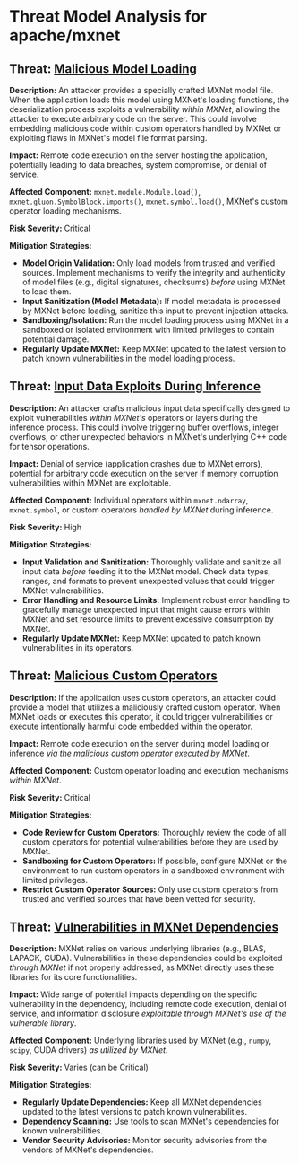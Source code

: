 # Threat Model Analysis for apache/mxnet

## Threat: [Malicious Model Loading](./threats/malicious_model_loading.md)

**Description:** An attacker provides a specially crafted MXNet model file. When the application loads this model using MXNet's loading functions, the deserialization process exploits a vulnerability *within MXNet*, allowing the attacker to execute arbitrary code on the server. This could involve embedding malicious code within custom operators handled by MXNet or exploiting flaws in MXNet's model file format parsing.

**Impact:** Remote code execution on the server hosting the application, potentially leading to data breaches, system compromise, or denial of service.

**Affected Component:** `mxnet.module.Module.load()`, `mxnet.gluon.SymbolBlock.imports()`, `mxnet.symbol.load()`, MXNet's custom operator loading mechanisms.

**Risk Severity:** Critical

**Mitigation Strategies:**
*   **Model Origin Validation:** Only load models from trusted and verified sources. Implement mechanisms to verify the integrity and authenticity of model files (e.g., digital signatures, checksums) *before* using MXNet to load them.
*   **Input Sanitization (Model Metadata):** If model metadata is processed by MXNet before loading, sanitize this input to prevent injection attacks.
*   **Sandboxing/Isolation:** Run the model loading process using MXNet in a sandboxed or isolated environment with limited privileges to contain potential damage.
*   **Regularly Update MXNet:** Keep MXNet updated to the latest version to patch known vulnerabilities in the model loading process.

## Threat: [Input Data Exploits During Inference](./threats/input_data_exploits_during_inference.md)

**Description:** An attacker crafts malicious input data specifically designed to exploit vulnerabilities *within MXNet's* operators or layers during the inference process. This could involve triggering buffer overflows, integer overflows, or other unexpected behaviors in MXNet's underlying C++ code for tensor operations.

**Impact:** Denial of service (application crashes due to MXNet errors), potential for arbitrary code execution on the server if memory corruption vulnerabilities within MXNet are exploitable.

**Affected Component:** Individual operators within `mxnet.ndarray`, `mxnet.symbol`, or custom operators *handled by MXNet* during inference.

**Risk Severity:** High

**Mitigation Strategies:**
*   **Input Validation and Sanitization:** Thoroughly validate and sanitize all input data *before* feeding it to the MXNet model. Check data types, ranges, and formats to prevent unexpected values that could trigger MXNet vulnerabilities.
*   **Error Handling and Resource Limits:** Implement robust error handling to gracefully manage unexpected input that might cause errors within MXNet and set resource limits to prevent excessive consumption by MXNet.
*   **Regularly Update MXNet:** Keep MXNet updated to patch known vulnerabilities in its operators.

## Threat: [Malicious Custom Operators](./threats/malicious_custom_operators.md)

**Description:** If the application uses custom operators, an attacker could provide a model that utilizes a maliciously crafted custom operator. When MXNet loads or executes this operator, it could trigger vulnerabilities or execute intentionally harmful code embedded within the operator.

**Impact:** Remote code execution on the server during model loading or inference *via the malicious custom operator executed by MXNet*.

**Affected Component:** Custom operator loading and execution mechanisms *within MXNet*.

**Risk Severity:** Critical

**Mitigation Strategies:**
*   **Code Review for Custom Operators:** Thoroughly review the code of all custom operators for potential vulnerabilities before they are used by MXNet.
*   **Sandboxing for Custom Operators:** If possible, configure MXNet or the environment to run custom operators in a sandboxed environment with limited privileges.
*   **Restrict Custom Operator Sources:** Only use custom operators from trusted and verified sources that have been vetted for security.

## Threat: [Vulnerabilities in MXNet Dependencies](./threats/vulnerabilities_in_mxnet_dependencies.md)

**Description:** MXNet relies on various underlying libraries (e.g., BLAS, LAPACK, CUDA). Vulnerabilities in these dependencies could be exploited *through MXNet* if not properly addressed, as MXNet directly uses these libraries for its core functionalities.

**Impact:** Wide range of potential impacts depending on the specific vulnerability in the dependency, including remote code execution, denial of service, and information disclosure *exploitable through MXNet's use of the vulnerable library*.

**Affected Component:** Underlying libraries used by MXNet (e.g., `numpy`, `scipy`, CUDA drivers) *as utilized by MXNet*.

**Risk Severity:** Varies (can be Critical)

**Mitigation Strategies:**
*   **Regularly Update Dependencies:** Keep all MXNet dependencies updated to the latest versions to patch known vulnerabilities.
*   **Dependency Scanning:** Use tools to scan MXNet's dependencies for known vulnerabilities.
*   **Vendor Security Advisories:** Monitor security advisories from the vendors of MXNet's dependencies.


